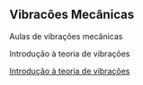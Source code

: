## Vibracões Mecânicas
Aulas de vibrações mecânicas


Introdução à teoria de vibrações

<a href = "https://github.com/DorgivalSilva/vibracoes/raw/master/introducao.zip">Introdução à teoria de vibrações</a>
